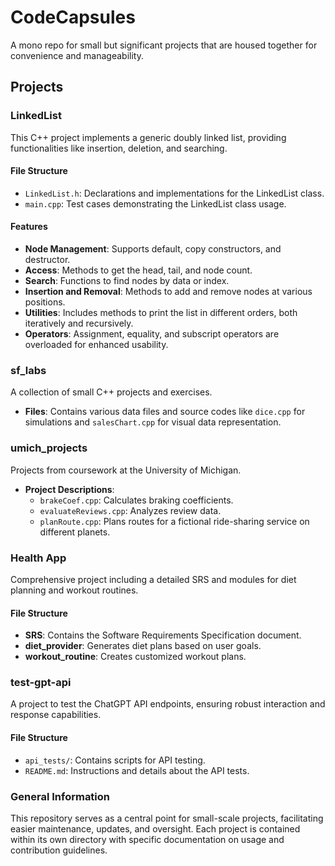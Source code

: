 # CodeCapsules

A mono repo for small but significant projects that are housed together for convenience and manageability.

## Projects

### LinkedList

This C++ project implements a generic doubly linked list, providing functionalities like insertion, deletion, and searching.

#### File Structure
- `LinkedList.h`: Declarations and implementations for the LinkedList class.
- `main.cpp`: Test cases demonstrating the LinkedList class usage.

#### Features
- **Node Management**: Supports default, copy constructors, and destructor.
- **Access**: Methods to get the head, tail, and node count.
- **Search**: Functions to find nodes by data or index.
- **Insertion and Removal**: Methods to add and remove nodes at various positions.
- **Utilities**: Includes methods to print the list in different orders, both iteratively and recursively.
- **Operators**: Assignment, equality, and subscript operators are overloaded for enhanced usability.

### sf_labs

A collection of small C++ projects and exercises.

- **Files**: Contains various data files and source codes like `dice.cpp` for simulations and `salesChart.cpp` for visual data representation.

### umich_projects

Projects from coursework at the University of Michigan.

- **Project Descriptions**:
  - `brakeCoef.cpp`: Calculates braking coefficients.
  - `evaluateReviews.cpp`: Analyzes review data.
  - `planRoute.cpp`: Plans routes for a fictional ride-sharing service on different planets.

### Health App

Comprehensive project including a detailed SRS and modules for diet planning and workout routines.

#### File Structure
- **SRS**: Contains the Software Requirements Specification document.
- **diet_provider**: Generates diet plans based on user goals.
- **workout_routine**: Creates customized workout plans.

### test-gpt-api

A project to test the ChatGPT API endpoints, ensuring robust interaction and response capabilities.

#### File Structure
- `api_tests/`: Contains scripts for API testing.
- `README.md`: Instructions and details about the API tests.

### General Information

This repository serves as a central point for small-scale projects, facilitating easier maintenance, updates, and oversight. Each project is contained within its own directory with specific documentation on usage and contribution guidelines.

